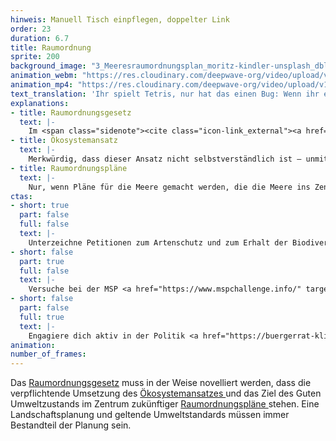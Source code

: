 ```yaml
---
hinweis: Manuell Tisch einpflegen, doppelter Link
order: 23
duration: 6.7
title: Raumordnung
sprite: 200
background_image: "3_Meeresraumordnungsplan_moritz-kindler-unsplash_dblkkt_duzsem.jpg"
animation_webm: "https://res.cloudinary.com/deepwave-org/video/upload/v1721820957/mo23_wwdvc1.webm"
animation_mp4: "https://res.cloudinary.com/deepwave-org/video/upload/v1721820850/mo23_poocix.mp4"
text_translation: 'Ihr spielt Tetris, nur hat das einen Bug: Wenn ihr eine Reihe gefüllt habt, verschwindet sie nicht etwa, nein: Immer schneller fallen Formen nach unten und plötzlich passen sie gar nicht mehr ineinander. So ist das, wenn Militär, Rohstoff-, Öl- und Energiekonzerne, Fischereiunternehmen und Reedereien gleichzeitig eine Fläche im Meer beanspruchen. Das Meer wird zu voll. Seine Kapazitäten werden gesprengt. Game over.'
explanations:
- title: Raumordnungsgesetz
  text: |-
    Im <span class="sidenote"><cite class="icon-link_external"><a href="https://www.gesetze-im-internet.de/rog_2008/BJNR298610008.html" target="_blank" rel="noopener">Raumordnungsgesetz (ROG)</a></cite><span>Raumordnungsgesetz</span></span> vom 22. Dezember 2008, das zuletzt am 22. März 2023 <span class="expander"><span class="trigger">geändert worden ist,</span><span class="info">unter dem Druck der politischen Ereignisse der letzten Jahre, Stichwort: geopolitische Verwerfungen und Energiekrise, zur Beunruhigung der Naturschutzverbände, Stichwort: Beschleunigung</span></span> wird in § 17 die Erstellung eines Raumordnungsplans für die deutsche ausschließliche Wirtschaftszone (AWZ) festgelegt. “Unter Berücksichtigung etwaiger Wechselwirkungen zwischen Land und Meer” soll der Raumordnungsplan Festlegungen treffen “1. zur Gewährleistung der Sicherheit und Leichtigkeit des Schiffsverkehrs, 2. zu weiteren wirtschaftlichen Nutzungen, 3. zu wissenschaftlichen Nutzungen sowie 4. zum Schutz und zur Verbesserung der Meeresumwelt.”
- title: Ökosystemansatz
  text: |-
    Merkwürdig, dass dieser Ansatz nicht selbstverständlich ist – unmittelbar einleuchtend ist er allemal: Traditionelles Fischereimanagement schaut ausschließlich auf die Zielart. Sagen wir: Scholle. Für den Fortbestand der Scholle ist es unerheblich, wie viel Kabeljau bei der Schollen-Schleppnetzfischerei als Beifang ins Netz geht, also werden nur gefangene Schollen gezählt. Der Kabeljau sieht das anders, aber dafür und viele andere Kollateralschäden ist dieser Ansatz blind. In einem <span class="sidenote"><cite class="icon-link_external"><a href="https://www.pewtrusts.org/en/research-and-analysis/issue-briefs/2023/09/two-tools-can-help-make-ecosystem-based-fisheries-management-a-global-reality" target="_blank" rel="noopener">"Two Tools Can Help Make Ecosystem-Based Fisheries Management a Global Reality" / Pew</a></cite><span>ökosystembasierten Ansatz</span></span> hingegen, der nicht nur die befangene Art, sondern auch alle anderen durch die Aktivität betroffenen <span class="expander"><span class="trigger">Arten und Habitate</span><span class="info">auch die verheerenden Schäden, die ein grundberührendes Schleppnetz an Lebewesen und Lebensräumen auf dem Meeresgrund verursacht</span></span> in den Blick nimmt, wäre die Fangquote der Scholle zum Beispiel an die Beifangquote des Kabeljau gekoppelt.
- title: Raumordnungspläne
  text: |-
    Nur, wenn Pläne für die Meere gemacht werden, die die Meere ins Zentrum rücken, können Mensch und Meer langfristig koexistieren. Das Meer sollte nicht irgendein weiterer Verhandlungspartner am Tisch mit Ölkonzernen und Containerschiffern sein, sondern Grundlage aller Entscheidungen. Oder bildlich gesprochen: der <span class="sidenote"><cite class="icon-link_external"><a href="https://www.helcom.fi/wp-content/uploads/2019/08/Guideline-for-the-implementation-of-ecosystem-based-approach-in-MSP-in-the-Baltic-Sea-area_June-2016.pdf" target="_blank" rel="noopener">Guideline for the implementation of ecosystem-based approach in Maritime Spatial Planning (MSP) in the Baltic Sea area / HELCOM</a></cite><span>Tisch</span></span>, an dem alle zusammenkommen.
ctas:
- short: true
  part: false
  full: false
  text: |-
    Unterzeichne Petitionen zum Artenschutz und zum Erhalt der Biodiversität der Meere, zum Beispiel diese <a href="https://act.greenpeace.de/industriegebiet-meer" target="_blank">hier</a>.
- short: false
  part: true
  full: false
  text: |-
    Versuche bei der MSP <a href="https://www.mspchallenge.info/" target="_blank">Marine Spatial Planning) - (Challenge</a>, einer interaktiven Simulation, Raumordnungspläne für die Nord- oder Ostsee zu erstellen.
- short: false
  part: false
  full: true
  text: |-
    Engagiere dich aktiv in der Politik <a href="https://buergerrat-klima.de/" target="_blank">in Form einer Vollzeitstelle bei einer Partei oder als Aktivist:in), um eine Veränderung zu bewirken, z.B. im (Bürgerrat Klima</a>.
animation:
number_of_frames:
---
```

Das [Raumordnungsgesetz](# "Raumordnungsgesetz") muss in der Weise novelliert werden, dass die verpflichtende Umsetzung des [Ökosystemansatzes ](# "Ökosystemansatz")und das Ziel des Guten Umweltzustands im Zentrum zukünftiger [Raumordnungspläne ](# "Raumordnungspläne")stehen. Eine Landschaftsplanung und geltende Umweltstandards müssen immer Bestandteil der Planung sein.